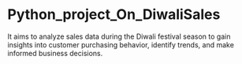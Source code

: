 # Python_project_On_DiwaliSales
 It aims to analyze sales data during the Diwali festival season to gain insights into customer purchasing behavior, identify trends, and make informed business decisions. 
